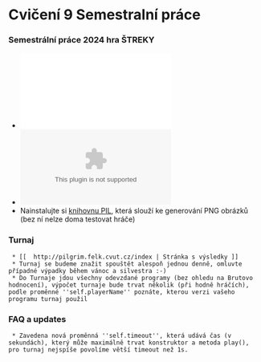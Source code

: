 # Cvičení 9 Semestralní práce

### Semestrální práce 2024 hra ŠTREKY

-   ![Zadání semestrální práce](/courses/b3b33alp/cviceni/streky.pdf)
-   ![Balíček pro semestrální
    práci](/courses/b3b33alp/cviceni/streky2024_v2.zip)
-   Nainstalujte si [knihovnu PIL](https://pypi.org/project/pillow/),
    která slouží ke generování PNG obrázků (bez ní nelze doma testovat
    hráče)

### Turnaj

     * [[  http://pilgrim.felk.cvut.cz/index | Stránka s výsledky ]]
     * Turnaj se budeme znažit spouštět alespoň jednou denně, omluvte případné výpadky během vánoc a silvestra :-)
     * Do Turnaje jdou všechny odevzdané programy (bez ohledu na Brutovo hodnocení), výpočet turnaje bude trvat několik (při hodně hráčích), podle proměnné ''self.playerName'' poznáte, kterou verzi vašeho programu turnaj použil

### FAQ a updates

     * Zavedena nová proměnná ''self.timeout'', která udává čas (v sekundách), který může maximálně trvat konstruktor a metoda play(), pro turnaj nejspíše povolíme větší timeout než 1s.
